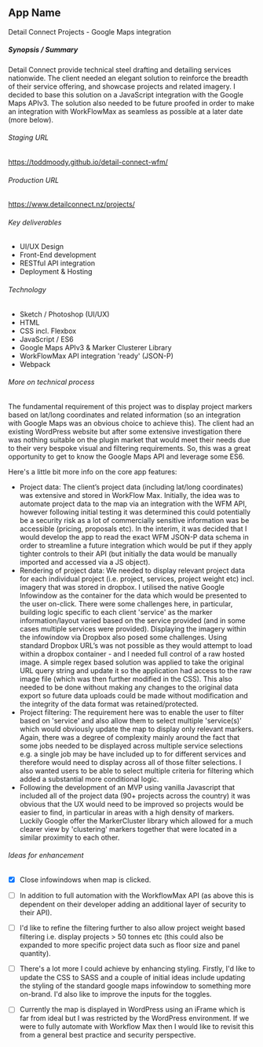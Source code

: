 ## App Name 

Detail Connect Projects - Google Maps integration

##### Synopsis / Summary 

Detail Connect provide technical steel drafting and detailing services nationwide. The client needed an elegant solution to reinforce the breadth of their service offering, and showcase projects and related imagery. I decided to base this solution on a JavaScript integration with the Google Maps APIv3. The solution also needed to be future proofed in order to make an integration with WorkFlowMax as seamless as possible at a later date (more below). 

###### Staging URL

https://toddmoody.github.io/detail-connect-wfm/ 

###### Production URL

https://www.detailconnect.nz/projects/

###### Key deliverables

- UI/UX Design
- Front-End development 
- RESTful API integration
- Deployment & Hosting

###### Technology 

- Sketch / Photoshop (UI/UX)
- HTML
- CSS incl. Flexbox
- JavaScript / ES6
- Google Maps APIv3 & Marker Clusterer Library 
- WorkFlowMax API integration 'ready' (JSON-P)
- Webpack

###### More on technical process

The fundamental requirement of this project was to display project markers based on lat/long coordinates and related information (so an integration with Google Maps was an obvious choice to achieve this). The client had an existing WordPress website but after some extensive investigation there was nothing suitable on the plugin market that would meet their needs due to their very bespoke visual and filtering requirements. So, this was a great opportunity to get to know the Google Maps API and leverage some ES6. 

Here's a little bit more info on the core app features:

- Project data: The client’s project data (including lat/long coordinates) was extensive and stored in WorkFlow Max. Initially, the idea was to automate project data to the map via an integration with the WFM API, however following initial testing it was determined this could potentially be a security risk as a lot of commercially sensitive information was be accessible (pricing, proposals etc). In the interim, it was decided that I would develop the app to read the exact WFM JSON-P data schema in order to streamline a future integration which would be put if they apply tighter controls to their API (but initially the data would be manually imported and accessed via a JS object).
- Rendering of project data: We needed to display relevant project data for each individual project (i.e. project, services, project weight etc) incl. imagery that was stored in dropbox. I utilised the native Google Infowindow as the container for the data which would be presented to the user on-click. There were some challenges here, in particular, building logic specific to each client 'service' as the marker information/layout varied based on the service provided (and in some cases multiple services were provided). Displaying the imagery within the infowindow via Dropbox also posed some challenges. Using standard Dropbox URL’s was not possible as they would attempt to load within a dropbox container - and I needed full control of a raw hosted image. A simple regex based solution was applied to take the original URL query string and update it so the application had access to the raw image file (which was then further modified in the CSS). This also needed to be done without making any changes to the original data export so future data uploads could be made without modification and the integrity of the data format was retained/protected.
- Project filtering: The requirement here was to enable the user to filter based on 'service' and also allow them to select multiple 'service(s)' which would obviously update the map to display only relevant markers. Again, there was a degree of complexity mainly around the fact that some jobs needed to be displayed across multiple service selections e.g. a single job may be have included up to for different services and therefore would need to display across all of those filter selections. I also wanted users to be able to select multiple criteria for filtering which added a substantial more conditional logic. 
- Following the development of an MVP using vanilla Javascript that included all of the project data (90+ projects across the country) it was obvious that the UX would need to be improved so projects would be easier to find, in particular in areas with a high density of markers. Luckily Google offer the MarkerCluster library which allowed for a much clearer view by 'clustering' markers together that were located in a similar proximity to each other.

###### Ideas for enhancement 

- [x] Close infowindows when map is clicked.
- [ ] In addition to full automation with the WorkflowMax API (as above this is dependent on their developer adding an additional layer of security to their API).
- [ ] I'd like to refine the filtering further to also allow project weight based filtering i.e. display projects > 50 tonnes etc (this could also be expanded to more specific project data such as floor size and panel quantity).
- [ ] There's a lot more I could achieve by enhancing styling. Firstly, I'd like to update the CSS to SASS and a couple of initial ideas include updating the styling of the standard google maps infowindow to something more on-brand. I'd also like to improve the inputs for the toggles.
- [ ] Currently the map is displayed in WordPress using an iFrame which is far from ideal but I was restricted by the WordPress environment. If we were to fully automate with Workflow Max then I would like to revisit this from a general best practice and security perspective.




